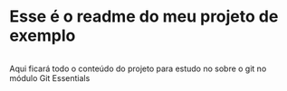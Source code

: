 # Esse é o readme do meu projeto de exemplo 

######
Aqui ficará todo o conteúdo do projeto para estudo no sobre o git no módulo Git Essentials